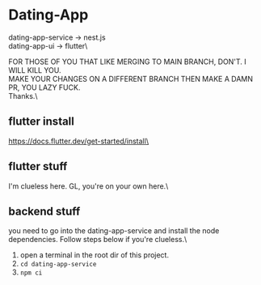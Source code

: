 # Dating-App

dating-app-service -> nest.js\
dating-app-ui -> flutter\

FOR THOSE OF YOU THAT LIKE MERGING TO MAIN BRANCH, DON'T. I WILL KILL YOU.\
MAKE YOUR CHANGES ON A DIFFERENT BRANCH THEN MAKE A DAMN PR, YOU LAZY FUCK.\
Thanks.\

## flutter install
https://docs.flutter.dev/get-started/install\

## flutter stuff
I'm clueless here. GL, you're on your own here.\

## backend stuff
you need to go into the dating-app-service and install the node dependencies. Follow steps below if you're clueless.\
1. open a terminal in the root dir of this project.
2. ```cd dating-app-service```
3. ```npm ci```
